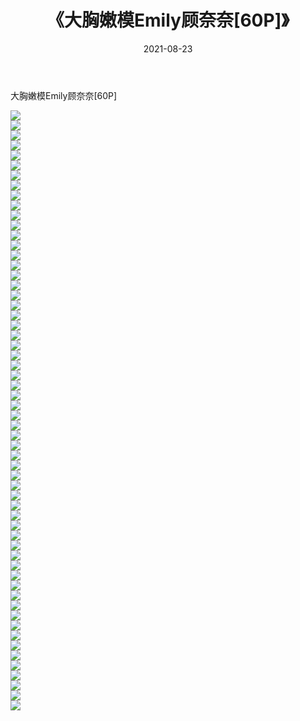 ﻿---
layout: post
title:  《大胸嫩模Emily顾奈奈[60P]》
date:   2021-08-23
img: http://pic.660000.xyz/1:/性感/2021/大胸嫩模Emily顾奈奈[60P]/000.jpg
categories: [美女, 清纯, 唯美]
---

大胸嫩模Emily顾奈奈[60P]

  ![](http://pic.660000.xyz/1:/性感/2021/大胸嫩模Emily顾奈奈[60P]/001.jpg) <br> ![](http://pic.660000.xyz/1:/性感/2021/大胸嫩模Emily顾奈奈[60P]/002.jpg) <br> ![](http://pic.660000.xyz/1:/性感/2021/大胸嫩模Emily顾奈奈[60P]/003.jpg) <br> ![](http://pic.660000.xyz/1:/性感/2021/大胸嫩模Emily顾奈奈[60P]/004.jpg) <br> ![](http://pic.660000.xyz/1:/性感/2021/大胸嫩模Emily顾奈奈[60P]/005.jpg) <br> ![](http://pic.660000.xyz/1:/性感/2021/大胸嫩模Emily顾奈奈[60P]/006.jpg) <br> ![](http://pic.660000.xyz/1:/性感/2021/大胸嫩模Emily顾奈奈[60P]/007.jpg) <br> ![](http://pic.660000.xyz/1:/性感/2021/大胸嫩模Emily顾奈奈[60P]/008.jpg) <br> ![](http://pic.660000.xyz/1:/性感/2021/大胸嫩模Emily顾奈奈[60P]/009.jpg) <br> ![](http://pic.660000.xyz/1:/性感/2021/大胸嫩模Emily顾奈奈[60P]/010.jpg) <br> ![](http://pic.660000.xyz/1:/性感/2021/大胸嫩模Emily顾奈奈[60P]/011.jpg) <br> ![](http://pic.660000.xyz/1:/性感/2021/大胸嫩模Emily顾奈奈[60P]/012.jpg) <br> ![](http://pic.660000.xyz/1:/性感/2021/大胸嫩模Emily顾奈奈[60P]/013.jpg) <br> ![](http://pic.660000.xyz/1:/性感/2021/大胸嫩模Emily顾奈奈[60P]/014.jpg) <br> ![](http://pic.660000.xyz/1:/性感/2021/大胸嫩模Emily顾奈奈[60P]/015.jpg) <br> ![](http://pic.660000.xyz/1:/性感/2021/大胸嫩模Emily顾奈奈[60P]/016.jpg) <br> ![](http://pic.660000.xyz/1:/性感/2021/大胸嫩模Emily顾奈奈[60P]/017.jpg) <br> ![](http://pic.660000.xyz/1:/性感/2021/大胸嫩模Emily顾奈奈[60P]/018.jpg) <br> ![](http://pic.660000.xyz/1:/性感/2021/大胸嫩模Emily顾奈奈[60P]/019.jpg) <br> ![](http://pic.660000.xyz/1:/性感/2021/大胸嫩模Emily顾奈奈[60P]/020.jpg) <br> ![](http://pic.660000.xyz/1:/性感/2021/大胸嫩模Emily顾奈奈[60P]/021.jpg) <br> ![](http://pic.660000.xyz/1:/性感/2021/大胸嫩模Emily顾奈奈[60P]/022.jpg) <br> ![](http://pic.660000.xyz/1:/性感/2021/大胸嫩模Emily顾奈奈[60P]/023.jpg) <br> ![](http://pic.660000.xyz/1:/性感/2021/大胸嫩模Emily顾奈奈[60P]/024.jpg) <br> ![](http://pic.660000.xyz/1:/性感/2021/大胸嫩模Emily顾奈奈[60P]/025.jpg) <br> ![](http://pic.660000.xyz/1:/性感/2021/大胸嫩模Emily顾奈奈[60P]/026.jpg) <br> ![](http://pic.660000.xyz/1:/性感/2021/大胸嫩模Emily顾奈奈[60P]/027.jpg) <br> ![](http://pic.660000.xyz/1:/性感/2021/大胸嫩模Emily顾奈奈[60P]/028.jpg) <br> ![](http://pic.660000.xyz/1:/性感/2021/大胸嫩模Emily顾奈奈[60P]/029.jpg) <br> ![](http://pic.660000.xyz/1:/性感/2021/大胸嫩模Emily顾奈奈[60P]/030.jpg) <br> ![](http://pic.660000.xyz/1:/性感/2021/大胸嫩模Emily顾奈奈[60P]/031.jpg) <br> ![](http://pic.660000.xyz/1:/性感/2021/大胸嫩模Emily顾奈奈[60P]/032.jpg) <br> ![](http://pic.660000.xyz/1:/性感/2021/大胸嫩模Emily顾奈奈[60P]/033.jpg) <br> ![](http://pic.660000.xyz/1:/性感/2021/大胸嫩模Emily顾奈奈[60P]/034.jpg) <br> ![](http://pic.660000.xyz/1:/性感/2021/大胸嫩模Emily顾奈奈[60P]/035.jpg) <br> ![](http://pic.660000.xyz/1:/性感/2021/大胸嫩模Emily顾奈奈[60P]/036.jpg) <br> ![](http://pic.660000.xyz/1:/性感/2021/大胸嫩模Emily顾奈奈[60P]/037.jpg) <br> ![](http://pic.660000.xyz/1:/性感/2021/大胸嫩模Emily顾奈奈[60P]/038.jpg) <br> ![](http://pic.660000.xyz/1:/性感/2021/大胸嫩模Emily顾奈奈[60P]/039.jpg) <br> ![](http://pic.660000.xyz/1:/性感/2021/大胸嫩模Emily顾奈奈[60P]/040.jpg) <br> ![](http://pic.660000.xyz/1:/性感/2021/大胸嫩模Emily顾奈奈[60P]/041.jpg) <br> ![](http://pic.660000.xyz/1:/性感/2021/大胸嫩模Emily顾奈奈[60P]/042.jpg) <br> ![](http://pic.660000.xyz/1:/性感/2021/大胸嫩模Emily顾奈奈[60P]/043.jpg) <br> ![](http://pic.660000.xyz/1:/性感/2021/大胸嫩模Emily顾奈奈[60P]/044.jpg) <br> ![](http://pic.660000.xyz/1:/性感/2021/大胸嫩模Emily顾奈奈[60P]/045.jpg) <br> ![](http://pic.660000.xyz/1:/性感/2021/大胸嫩模Emily顾奈奈[60P]/046.jpg) <br> ![](http://pic.660000.xyz/1:/性感/2021/大胸嫩模Emily顾奈奈[60P]/047.jpg) <br> ![](http://pic.660000.xyz/1:/性感/2021/大胸嫩模Emily顾奈奈[60P]/048.jpg) <br> ![](http://pic.660000.xyz/1:/性感/2021/大胸嫩模Emily顾奈奈[60P]/049.jpg) <br> ![](http://pic.660000.xyz/1:/性感/2021/大胸嫩模Emily顾奈奈[60P]/050.jpg) <br> ![](http://pic.660000.xyz/1:/性感/2021/大胸嫩模Emily顾奈奈[60P]/051.jpg) <br> ![](http://pic.660000.xyz/1:/性感/2021/大胸嫩模Emily顾奈奈[60P]/052.jpg) <br> ![](http://pic.660000.xyz/1:/性感/2021/大胸嫩模Emily顾奈奈[60P]/053.jpg) <br> ![](http://pic.660000.xyz/1:/性感/2021/大胸嫩模Emily顾奈奈[60P]/054.jpg) <br> ![](http://pic.660000.xyz/1:/性感/2021/大胸嫩模Emily顾奈奈[60P]/055.jpg) <br> ![](http://pic.660000.xyz/1:/性感/2021/大胸嫩模Emily顾奈奈[60P]/056.jpg) <br> ![](http://pic.660000.xyz/1:/性感/2021/大胸嫩模Emily顾奈奈[60P]/057.jpg) <br> ![](http://pic.660000.xyz/1:/性感/2021/大胸嫩模Emily顾奈奈[60P]/058.jpg) <br> ![](http://pic.660000.xyz/1:/性感/2021/大胸嫩模Emily顾奈奈[60P]/059.jpg) <br> ![](http://pic.660000.xyz/1:/性感/2021/大胸嫩模Emily顾奈奈[60P]/060.jpg) <br>